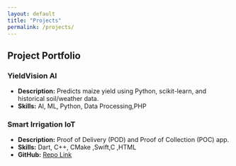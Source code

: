```yaml
---
layout: default
title: "Projects"
permalink: /projects/
---
```

## Project Portfolio

### YieldVision AI
- **Description:** Predicts maize yield using Python, scikit-learn, and historical soil/weather data.
- **Skills:** AI, ML, Python, Data Processing,PHP

### Smart Irrigation IoT
- **Description:** Proof of Delivery (POD) and Proof of Collection (POC) app.
- **Skills:** Dart, C++, CMake ,Swift,C ,HTML
- **GitHub:** [Repo Link](https://github.com/vashirij/pod)
